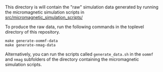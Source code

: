 This directory is will contain the "raw" simulation data generated by
running the micromagnetic simulation scripts in
[src/micromagnetic_simulation_scripts/](../../src/micromagnetic_simulation_scripts/)

To produce the raw data, run the following commands in the toplevel
directory of this repository.

    make generate-oommf-data
    make generate-nmag-data

Alternatively, you can run the scripts called `generate_data.sh`
in the `oommf` and `nmag` subfolders of the directory containing
the micromagnetic simulation scripts.

